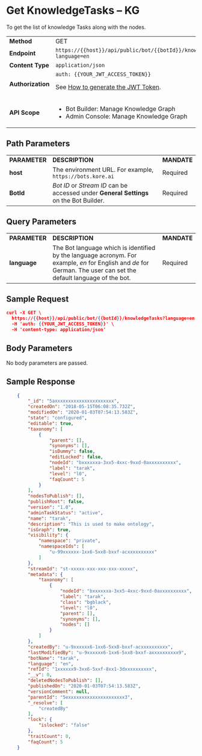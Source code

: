 
# **Get KnowledgeTasks – KG**

To get the list of knowledge Tasks along with the nodes.


<table>
  <tr>
   <td><strong>Method</strong>
   </td>
   <td>GET
   </td>
  </tr>
  <tr>
   <td><strong>Endpoint</strong>
   </td>
   <td><code>https://{{host}}/api/public/bot/{{botId}}/knowledgeTasks?language=en</code>
   </td>
  </tr>
  <tr>
   <td><strong>Content Type</strong>
   </td>
   <td><code>application/json</code>
   </td>
  </tr>
  <tr>
   <td><strong>Authorization</strong>
   </td>
   <td><code>auth: {{YOUR_JWT_ACCESS_TOKEN}}</code>
<p>
See <a href="https://developer.kore.ai/docs/bots/api-guide/apis/#Generating_the_JWT_Token">How to generate the JWT Token</a>.
   </td>
  </tr>
  <tr>
   <td><strong>API Scope</strong>
   </td>
   <td>
<ul>

<li>Bot Builder: Manage Knowledge Graph

<li>Admin Console: Manage Knowledge Graph
</li>
</ul>
   </td>
  </tr>
</table>


 


## Path Parameters


<table>
  <tr>
   <td><strong>PARAMETER</strong>
   </td>
   <td><strong>DESCRIPTION</strong>
   </td>
   <td><strong>MANDATE</strong>
   </td>
  </tr>
  <tr>
   <td><strong>host</strong>
   </td>
   <td>The environment URL. For example, <code>https://bots.kore.ai</code>
   </td>
   <td>Required
   </td>
  </tr>
  <tr>
   <td><strong>BotId</strong>
   </td>
   <td><em>Bot ID</em> or <em>Stream ID</em> can be accessed under <strong>General Settings</strong> on the Bot Builder.
   </td>
   <td>Required
   </td>
  </tr>
</table>


 


## Query Parameters


<table>
  <tr>
   <td><strong>PARAMETER</strong>
   </td>
   <td><strong>DESCRIPTION</strong>
   </td>
   <td><strong>MANDATE</strong>
   </td>
  </tr>
  <tr>
   <td><strong>language</strong>
   </td>
   <td>The Bot language which is identified by the language acronym. For example, <em>en</em> for English and <em>de</em> for German. The user can set the default language of the bot.
   </td>
   <td>Required
   </td>
  </tr>
</table>



## Sample Request


```json
curl -X GET \
  https://{{host}}/api/public/bot/{{botId}}/knowledgeTasks?language=en \
  -H 'auth: {{YOUR_JWT_ACCESS_TOKEN}}' \
  -H 'content-type: application/json'
```


## Body Parameters

No body parameters are passed.

 


## Sample Response


```json
    {
        "_id": "5axxxxxxxxxxxxxxxxxxxxxx",
        "createdOn": "2018-05-15T06:08:35.732Z",
        "modifiedOn": "2020-01-03T07:54:13.583Z",
        "state": "configured",
        "editable": true,
        "taxonomy": [
            {
                "parent": [],
                "synonyms": [],
                "isDummy": false,
                "editLocked": false,
                "nodeId": "bxxxxxxa-3xx5-4xxc-9xxd-0axxxxxxxxxx",
                "label": "tarak",
                "level": "l0",
                "faqCount": 5
            }
        ],
        "nodesToPublish": [],
        "publishRoot": false,
        "version": "1.0",
        "adminTaskStatus": "active",
        "name": "tarak",
        "description": "This is used to make ontology",
        "isGraph": true,
        "visibility": {
            "namespace": "private",
            "namespaceIds": [
                "u-99xxxxxx-1xx6-5xx8-bxxf-acxxxxxxxxxx"
            ]
        },
        "streamId": "st-xxxxx-xxx-xxx-xxx-xxxxx",
        "metadata": {
            "taxonomy": [
                {
                    "nodeId": "bxxxxxxa-3xx5-4xxc-9xxd-0axxxxxxxxxx",
                    "label": "tarak",
                    "class": "bgblack",
                    "level": "l0",
                    "parent": [],
                    "synonyms": [],
                    "nodes": []
                }
            ]
        },
        "createdBy": "u-9xxxxxx6-1xx6-5xx8-bxxf-acxxxxxxxxxx",
        "lastModifiedBy": "u-9xxxxxx6-1xx6-5xx8-bxxf-axxxxxxxxxx9",
        "botName": "tarak",
        "language": "en",
        "refId": "1xxxxxx9-3xx6-5xxf-8xx1-3dxxxxxxxxxx",
        "__v": 0,
        "deletedNodesToPublish": [],
        "publishedOn": "2020-01-03T07:54:13.583Z",
        "versionComment": null,
        "parentId": "5exxxxxxxxxxxxxxxxxxxxx3",
        "_resolve": [
            "createdBy"
        ],
        "lock": {
            "islocked": "false"
        },
        "traitCount": 0,
        "faqCount": 5
    }
```
